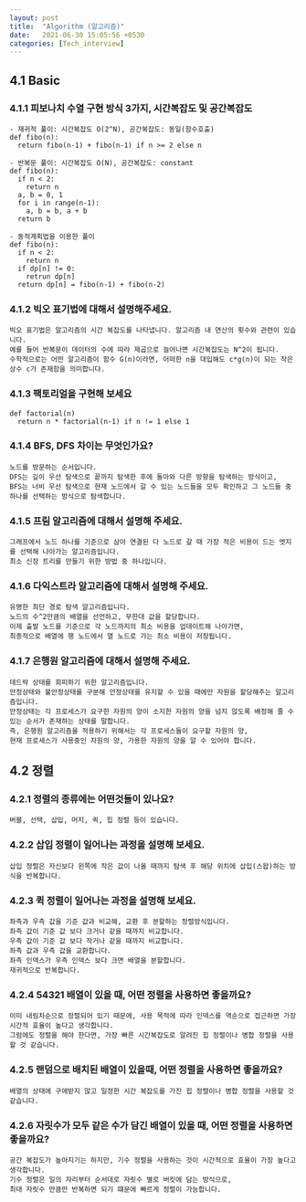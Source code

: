 ```yaml
---
layout: post
title:  "Algorithm (알고리즘)"
date:   2021-06-30 15:05:56 +0530
categories: [Tech_interview]
---
```

## 4.1 Basic
### 4.1.1 피보나치 수열 구현 방식 3가지, 시간복잡도 및 공간복잡도
```
- 재귀적 풀이: 시간복잡도 O(2^N), 공간복잡도: 동일(함수호출)
def fibo(n):
  return fibo(n-1) + fibo(n-1) if n >= 2 else n
 
- 반복문 풀이: 시간복잡도 O(N), 공간복잡도: constant
def fibo(n):
  if n < 2: 
    return n
  a, b = 0, 1
  for i in range(n-1):
    a, b = b, a + b
  return b
  
- 동적계획법을 이용한 풀이
def fibo(n):
  if n < 2:
    return n
  if dp[n] != 0:
    retrun dp[n]
  return dp[n] = fibo(n-1) + fibo(n-2)
```
### 4.1.2 빅오 표기법에 대해서 설명해주세요.
```
빅오 표기법은 알고리즘의 시간 복잡도를 나타냅니다. 알고리즘 내 연산의 횟수와 관련이 있습니다. 
예를 들어 반복문이 데이터의 수에 따라 제곱으로 늘어나면 시간복잡도는 N^2이 됩니다.
수학적으로는 어떤 알고리즘이 함수 G(n)이라면, 어떠한 n을 대입해도 c*g(n)이 되는 작은 상수 c가 존재함을 의미합니다.
```
### 4.1.3 팩토리얼을 구현해 보세요
```
def factorial(n)
  return n * factorial(n-1) if n != 1 else 1
```
### 4.1.4 BFS, DFS 차이는 무엇인가요?
```
노드를 방문하는 순서입니다. 
DFS는 깊이 우선 탐색으로 끝까지 탐색한 후에 돌아와 다른 방향을 탐색하는 방식이고, 
BFS는 너비 우선 탐색으로 현재 노드에서 갈 수 있는 노드들을 모두 확인하고 그 노드들 중 하나를 선택하는 방식으로 탐색합니다.
```
### 4.1.5 프림 알고리즘에 대해서 설명해 주세요.
```
그래프에서 노드 하나를 기준으로 삼아 연결된 다 노드로 갈 때 가장 적은 비용이 드는 엣지를 선택해 나아가는 알고리즘입니다. 
최소 신장 트리를 만들기 위한 방법 중 하나입니다.
```
### 4.1.6 다익스트라 알고리즘에 대해서 설명해 주세요.
```
유명한 최단 경로 탐색 알고리즘입니다. 
노드의 수^2만큼의 배열을 선언하고, 무한대 값을 할당합니다.
이제 출발 노드를 기준으로 각 노드까지의 최소 비용을 업데이트해 나아가면, 
최종적으로 배열에 행 노드에서 열 노드로 가는 최소 비용이 저장됩니다. 
```
### 4.1.7 은행원 알고리즘에 대해서 설명해 주세요.
```
데드락 상태를 회피하기 위한 알고리즘입니다.
안정상태와 불안정상태를 구분해 안정상태를 유지할 수 있을 때에만 자원을 할당해주는 알고리즘입니다. 
안정상태는 각 프로세스가 요구한 자원의 양이 소지한 자원의 양을 넘지 않도록 배정해 줄 수 있는 순서가 존재하는 상태를 말합니다. 
즉, 은행원 알고리즘을 적용하기 위해서는 각 프로세스들이 요구할 자원의 양, 
현재 프로세스가 사용중인 자원의 양, 가용한 자원의 양을 알 수 있어야 합니다.
```
## 4.2 정렬
### 4.2.1 정렬의 종류에는 어떤것들이 있나요?
```
버블, 선택, 삽입, 머지, 퀵, 힙 정렬 등이 있습니다.
```
### 4.2.2 삽입 정렬이 일어나는 과정을 설명해 보세요.
```
삽입 정렬은 자신보다 왼쪽에 작은 값이 나올 때까지 탐색 후 해당 위치에 삽입(스왑)하는 방식을 반복합니다. 
```
### 4.2.3 퀵 정렬이 일어나는 과정을 설명해 보세요.
```
좌측과 우측 값을 기준 값과 비교해, 교환 후 분할하는 정렬방식입니다.
좌측 값이 기준 값 보다 크거나 같을 때까지 비교합니다.
우측 값이 기준 값 보다 작거나 같을 때까지 비교합니다.
좌측 값과 우측 값을 교환합니다.
좌측 인덱스가 우측 인덱스 보다 크면 배열을 분할합니다.
재귀적으로 반복합니다.
```
### 4.2.4 54321 배열이 있을 때, 어떤 정렬을 사용하면 좋을까요?
```
이미 내림차순으로 정렬되어 있기 때문에, 사용 목적에 따라 인덱스를 역순으로 접근하면 가장 시간적 효율이 높다고 생각합니다. 
그럼에도 정렬을 해야 한다면, 가장 빠른 시간복잡도로 알려진 힙 정렬이나 병합 정렬을 사용할 것 같습니다.
```
### 4.2.5 랜덤으로 배치된 배열이 있을때, 어떤 정렬을 사용하면 좋을까요?
```
배열의 상태에 구애받지 않고 일정한 시간 복잡도를 가진 힙 정렬이나 병합 정렬을 사용할 것 같습니다.
```
### 4.2.6 자릿수가 모두 같은 수가 담긴 배열이 있을 때, 어떤 정렬을 사용하면 좋을까요?
```
공간 복잡도가 높아지기는 하지만, 기수 정렬을 사용하는 것이 시간적으로 효율이 가장 높다고 생각합니다. 
기수 정렬은 일의 자리부터 순서대로 자릿수 별로 버킷에 담는 방식으로,
최대 자릿수 만큼만 반복하면 되기 떄문에 빠르게 정렬이 가능합니다.
```
